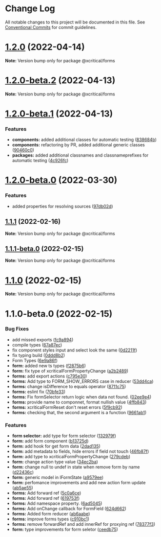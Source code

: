 # Change Log

All notable changes to this project will be documented in this file.
See [Conventional Commits](https://conventionalcommits.org) for commit guidelines.

# [1.2.0](https://github.com/xcritical-software/xc-front-kit/compare/@xcritical/forms@1.2.0-beta.2...@xcritical/forms@1.2.0) (2022-04-14)

**Note:** Version bump only for package @xcritical/forms





# [1.2.0-beta.2](https://github.com/xcritical-software/xc-front-kit/compare/@xcritical/forms@1.2.0-beta.1...@xcritical/forms@1.2.0-beta.2) (2022-04-13)

**Note:** Version bump only for package @xcritical/forms





# [1.2.0-beta.1](https://github.com/xcritical-software/xc-front-kit/compare/@xcritical/forms@1.2.0-beta.0...@xcritical/forms@1.2.0-beta.1) (2022-04-13)


### Features

* **components:** added additional classes for automatic testing ([838684b](https://github.com/xcritical-software/xc-front-kit/commit/838684b1e96cd2a9a40620e7a67cb49b78c594b1))
* **components:** refactoring by PR, added additional generic classes ([90460c0](https://github.com/xcritical-software/xc-front-kit/commit/90460c0a573d606cd0956e526c81b068842c0685))
* **packages:** added additional classnames and classnameprefixes for automatic testing ([4c926fc](https://github.com/xcritical-software/xc-front-kit/commit/4c926fc7439650c7f0a71bcda6c06a4810e41276))





# [1.2.0-beta.0](https://github.com/xcritical-software/xc-front-kit/compare/@xcritical/forms@1.1.1...@xcritical/forms@1.2.0-beta.0) (2022-03-30)


### Features

* added properties for resolving sources ([97db02d](https://github.com/xcritical-software/xc-front-kit/commit/97db02d3db87f45c151befbdb3d6e43f44d66997))





## [1.1.1](https://github.com/xcritical-software/xc-front-kit/compare/@xcritical/forms@1.1.1-beta.0...@xcritical/forms@1.1.1) (2022-02-16)

**Note:** Version bump only for package @xcritical/forms





## [1.1.1-beta.0](https://github.com/xcritical-software/xc-front-kit/compare/@xcritical/forms@1.1.0...@xcritical/forms@1.1.1-beta.0) (2022-02-15)

**Note:** Version bump only for package @xcritical/forms





# [1.1.0](https://github.com/xcritical-software/xc-front-kit/compare/@xcritical/forms@1.1.0-beta.0...@xcritical/forms@1.1.0) (2022-02-15)

**Note:** Version bump only for package @xcritical/forms





# 1.1.0-beta.0 (2022-02-15)


### Bug Fixes

* add missed exports ([fc9a894](https://github.com/xcritical-software/xc-front-kit/commit/fc9a894ad7c29fae1f4a69dfbbae0da76643fc7c))
* compile types ([67a87ec](https://github.com/xcritical-software/xc-front-kit/commit/67a87ecdec159e9f613a0836ee4189c508ef7f7e))
* fix component styles input and select look the same ([0d2211f](https://github.com/xcritical-software/xc-front-kit/commit/0d2211f7857361263e0484fcf98566f046413aca))
* fix typing build ([0ddd8b2](https://github.com/xcritical-software/xc-front-kit/commit/0ddd8b21b5e0057619fe1fb9be9fb5d79fd1c2ac))
* Form Types ([6e9a86f](https://github.com/xcritical-software/xc-front-kit/commit/6e9a86f9d52b94882329d0de99b894886f332942))
* **form:** added new ts types ([f2875b6](https://github.com/xcritical-software/xc-front-kit/commit/f2875b65590a4c098f12cd41810276bd5f48b18f))
* **form:** fix type of xcriticalFormPropertyChange ([a2b2489](https://github.com/xcritical-software/xc-front-kit/commit/a2b248945d2ff43c1d9e3d0d14b6d3b78f73b909))
* **forms:** add export actions ([c795e30](https://github.com/xcritical-software/xc-front-kit/commit/c795e30bd2ae25d16281cdadc212f0ea580928c6))
* **forms:** Add type to FORM_SHOW_ERRORS case in reducer ([53dd4ca](https://github.com/xcritical-software/xc-front-kit/commit/53dd4ca8bf3d97825dabb6fea395d9b4c313f919))
* **forms:** change isDifference to equals operator ([8711c75](https://github.com/xcritical-software/xc-front-kit/commit/8711c75bf4f761a6c27a6ffbfda0a04993f448ca))
* **forms:** eslint fix ([70bfe33](https://github.com/xcritical-software/xc-front-kit/commit/70bfe3394a36126ffb82b10070baac11dd2ff0c1))
* **forms:** Fix formSelector return logic when data not found. ([02ee9e4](https://github.com/xcritical-software/xc-front-kit/commit/02ee9e45f7c0e1ae16923c77315d91033ac7fc4d))
* **forms:** provide name to componnet, format nullish value ([4ffb843](https://github.com/xcritical-software/xc-front-kit/commit/4ffb843128146fa77bb7d07357ecbe6b305cd78a))
* **forms:** xcriticalFormReset don't reset errors ([5f9cb92](https://github.com/xcritical-software/xc-front-kit/commit/5f9cb92e833746e2c40b33c556622d35be9eaa8e))
* **forms:** сhecking that, the second argument is a function ([9661ab1](https://github.com/xcritical-software/xc-front-kit/commit/9661ab181cba8af2e02077f6b02b7bffaf9de62f))


### Features

* **form selector:** add type for form selector ([132979f](https://github.com/xcritical-software/xc-front-kit/commit/132979ff7417d9327cd6a66971eff065a09d1b43))
* **form:** add form component ([b13725d](https://github.com/xcritical-software/xc-front-kit/commit/b13725db856a158acf9d92898534dcda27cb37a9))
* **form:** add hook for get form data ([2dad135](https://github.com/xcritical-software/xc-front-kit/commit/2dad1358f1b7ed3630f8873617f705adfde962e4))
* **form:** add metadata to fields, hide errors if field not touch ([46fb87f](https://github.com/xcritical-software/xc-front-kit/commit/46fb87f16780c41d0753cce2890a77eecf9802d9))
* **form:** add type to xcriticalFormPropertyChange ([279cdeb](https://github.com/xcritical-software/xc-front-kit/commit/279cdeb2b411ecd8982071555350cacb9830a350))
* **form:** change action type value ([34ec2ba](https://github.com/xcritical-software/xc-front-kit/commit/34ec2bae9c3bc709392c9db0cc338fa31ac00fd8))
* **form:** change null to undef in state when remove form by name ([d22436c](https://github.com/xcritical-software/xc-front-kit/commit/d22436c086e4ab88d77814deece4ea774458588e))
* **form:** generic model in IFormState ([a9579ee](https://github.com/xcritical-software/xc-front-kit/commit/a9579eecfdd8c7554894132c4252f1826d90e12b))
* **form:** perfomance improvements and add new action form update ([ab5ae55](https://github.com/xcritical-software/xc-front-kit/commit/ab5ae55f59f89f3f8b64d9041e1f6196f04f0645))
* **forms:** Add forward ref ([5c0a6ce](https://github.com/xcritical-software/xc-front-kit/commit/5c0a6ce766bdd9d81ba3cbe5652f2231840f8271))
* **forms:** Add forward ref ([619753f](https://github.com/xcritical-software/xc-front-kit/commit/619753fc37066e7b36cedfabbed8da43b3cfd1f6))
* **forms:** Add namespace property. ([6ad5045](https://github.com/xcritical-software/xc-front-kit/commit/6ad50452e17664adfe46f75ba2d488e3ff9158c3))
* **forms:** Add onChange callback for FormField ([624d662](https://github.com/xcritical-software/xc-front-kit/commit/624d662ebee3084e611cdbff0e8d88d1ba29efae))
* **forms:** Added form reducer ([ab6aabe](https://github.com/xcritical-software/xc-front-kit/commit/ab6aabea79bd69455bb4c4ceea21712645aadf19))
* **forms:** improve forms types ([c910bc1](https://github.com/xcritical-software/xc-front-kit/commit/c910bc179ffdaceaf8ec7ff406ed4a263e15ddbe))
* **forms:** remove forwardRef and add innerRef for proxying ref ([78377f3](https://github.com/xcritical-software/xc-front-kit/commit/78377f39c7f42a05fe9002e5087e44e41e470a6a))
* **form:** type improvements for form seletor ([ceedb75](https://github.com/xcritical-software/xc-front-kit/commit/ceedb75dd4983c19d1ef737d8a3568e09e21b631))
